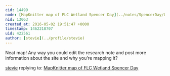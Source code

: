 ```yaml
---
cid: 14499
node: [MapKnitter map of FLC Wetland Spencer Day](../notes/SpencerDay/05-02-2016/mapknitter-map-of-flc-wetland-spencer-day)
nid: 13063
created_at: 2016-05-02 19:51:47 +0000
timestamp: 1462218707
uid: 422561
author: [stevie](../profile/stevie)
---
```


Neat map! Any way you could edit the research note and post more information about the site and why you're mapping it? 

[stevie](../profile/stevie) replying to: [MapKnitter map of FLC Wetland Spencer Day](../notes/SpencerDay/05-02-2016/mapknitter-map-of-flc-wetland-spencer-day)

